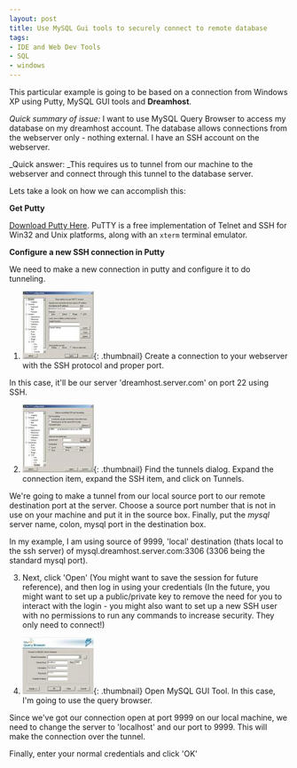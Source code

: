 ```yaml
---
layout: post
title: Use MySQL Gui tools to securely connect to remote database
tags:
- IDE and Web Dev Tools
- SQL
- windows
---
```


This particular example is going to be based on a connection from Windows XP using Putty, MySQL GUI tools and **Dreamhost**.

_Quick summary of issue:_ I want to use MySQL Query Browser to access my database on my dreamhost account.  The database allows connections from the webserver only - nothing external.  I have an SSH account on the webserver.

_Quick answer: _This requires us to tunnel from our machine to the webserver and connect through this tunnel to the database server.

Lets take a look on how we can accomplish this:

**Get Putty**

[Download Putty Here](http://www.chiark.greenend.org.uk/~sgtatham/putty/download.html).   PuTTY is a free implementation of Telnet and SSH for Win32 and Unix platforms, along with an `xterm` terminal emulator.

**Configure a new SSH connection in Putty**

We need to make a new connection in putty and configure it to do tunneling.

1) [![1.jpg](/uploads/2007/1.thumbnail.jpg)](/uploads/2007/1.jpg){: .thumbnail} Create a connection to your webserver with the SSH protocol and proper port.

In this case, it'll be our server 'dreamhost.server.com' on port 22 using SSH.
	
2) [![4.jpg](/uploads/2007/4.thumbnail.jpg)](/uploads/2007/4.jpg){: .thumbnail} Find the tunnels dialog.  Expand the connection item, expand the SSH item, and click on Tunnels.

We're going to make a tunnel from our local source port to our remote destination port at the server.  Choose a source port number that is not in use on your machine and put it in the source box.  Finally, put the _mysql_ server name, colon, mysql port in the destination box.

In my example, I am using source of 9999, 'local' destination (thats local to the ssh server) of mysql.dreamhost.server.com:3306 (3306 being the standard mysql port).
	
3) Next, click 'Open' (You might want to save the session for future reference), and then log in using your credentials (In the future, you might want to set up a public/private key to remove the need for you to interact with the login - you might also want to set up a new SSH user with no permissions to run any commands to increase security.  They only need to connect!)
	
4) [![3.jpg](/uploads/2007/3.thumbnail.jpg)](/uploads/2007/3.jpg){: .thumbnail} Open MySQL GUI Tool.  In this case, I'm going to use the query browser.

Since we've got our connection open at port 9999 on our local machine, we need to change the server to 'localhost' and our port to 9999.  This will make the connection over the tunnel.

Finally, enter your normal credentials and click 'OK'
